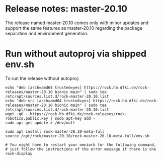 # Release notes: master-20.10

The release named master-20.10 comes only with minor updates and support 
the same features as master-20.10 regarding the package separation and
environment generation.

# Run without autoproj via shipped env.sh
To run the release without autoproj:
```
echo "deb [arch=amd64 trusted=yes] https://rock.hb.dfki.de/rock-releases/master-20.10 bionic main" | sudo tee /etc/apt/sources.list.d/rock-master-20.10.list
echo "deb-src [arch=amd64 trusted=yes] https://rock.hb.dfki.de/rock-releases/master-20.10 bionic main" | sudo tee /etc/apt/sources.list.d/rock-master-20.10.list
wget -qO - https://rock.hb.dfki.de/rock-releases/rock-robotics.public.key | sudo apt-key add -
sudo apt-get update > /dev/null

sudo apt install rock-master-20.10-meta-full
source /opt/rock/master-20.10/rock-master-20.10-meta-full/env.sh

# You might have to restart your omniorb for the following command,
# just follow the instructions of the error message if there is one
rock-display
```
